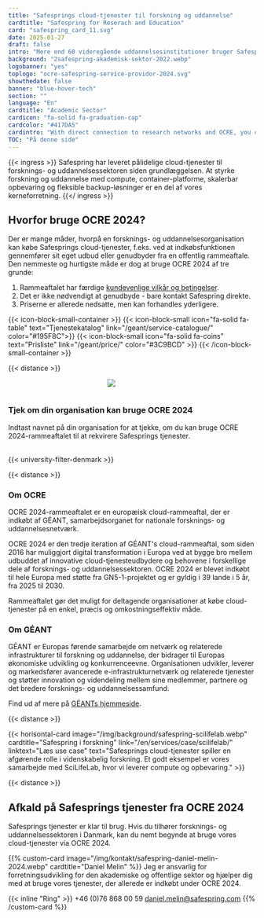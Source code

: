 ```yaml
---
title: "Safesprings cloud-tjenester til forskning og uddannelse"
cardtitle: "Safespring for Reserach and Education"
card: "safespring_card_11.svg"
date: 2025-01-27
draft: false
intro: "Mere end 60 videregående uddannelsesinstitutioner bruger Safespring gennem Sunet, Sikt, DeiC eller direkte via GÉANT OCRE-rammeaftalen."
background: "2safespring-akademisk-sektor-2022.webp"
logobanner: "yes"
toplogo: "ocre-safespring-service-providor-2024.svg"
showthedate: false
banner: "blue-hover-tech"
section: ""
language: "En"
cardtitle: "Academic Sector"
cardicon: "fa-solid fa-graduation-cap"
cardcolor: "#417DA5"
cardintro: "With direct connection to research networks and OCRE, you can get started quickly."
TOC: "På denne side"
---
```



{{< ingress >}}
Safespring har leveret pålidelige cloud-tjenester til forsknings- og uddannelsessektoren siden grundlæggelsen. At styrke forskning og uddannelse med compute, container-platforme, skalerbar opbevaring og fleksible backup-løsninger er en del af vores kerneforretning.
{{</ ingress >}}


## Hvorfor bruge OCRE 2024?

Der er mange måder, hvorpå en forsknings- og uddannelsesorganisation kan købe Safesprings cloud-tjenester, f.eks. ved at indkøbsfunktionen gennemfører sit eget udbud eller genudbyder fra en offentlig rammeaftale. Den nemmeste og hurtigste måde er dog at bruge OCRE 2024 af tre grunde:

1. Rammeaftalet har færdige [kundevenlige vilkår og betingelser](https://about.geant.org/wp-content/uploads/2025/01/Volume3-GEANT-Terms-and-Conditions-for-IT-Contracts-2025final-1.pdf).
2. Det er ikke nødvendigt at genudbyde - bare kontakt Safespring direkte.
3. Priserne er allerede nedsatte, men kan forhandles yderligere.

{{< icon-block-small-container >}}
    {{< icon-block-small icon="fa-solid fa-table" text="Tjenestekatalog" link="/geant/service-catalogue/" color="#195F8C">}}
    {{< icon-block-small icon="fa-solid fa-coins" text="Prisliste" link="/geant/price/" color="#3C9BCD" >}}
{{< /icon-block-small-container >}}

{{< distance >}}

<div class="safespring-horisontal-card-container bg-white shadow-1 safespring-horisontal-card-row">
    <div class="safespring-horisontal-card-col safespring-horisontal-card-image" style="background-image: url(/img/card/ocre-background-blue.svg); display: flex;justify-content: center; align-items: center;" alt="">
        <img src="/img/card/ocre-logo-white.svg" style="max-width: 80%; min-width: 20%; min-height: 30px;">
    </div>
<div class="safespring-horisontal-card-col safespring-horisontal-card-content">
    <h3>Tjek om din organisation kan bruge OCRE 2024</h3>
    <p>Indtast navnet på din organisation for at tjekke, om du kan bruge OCRE 2024-rammeaftalet til at rekvirere Safesprings tjenester.</p>
    <br>
    {{< university-filter-denmark >}}
    <br>
</div>
</div>


{{< distance >}}

### Om OCRE
OCRE 2024-rammeaftalet er en europæisk cloud-rammeaftal, der er indkøbt af GÉANT, samarbejdsorganet for nationale forsknings- og uddannelsesnetværk.

OCRE 2024 er den tredje iteration af GÉANT's cloud-rammeaftal, som siden 2016 har muliggjort digital transformation i Europa ved at bygge bro mellem udbuddet af innovative cloud-tjenesteudbydere og behovene i forskellige dele af forsknings- og uddannelsessektoren. OCRE 2024 er blevet indkøbt til hele Europa med støtte fra GN5-1-projektet og er gyldig i 39 lande i 5 år, fra 2025 til 2030.

Rammeaftalet gør det muligt for deltagende organisationer at købe cloud-tjenester på en enkel, præcis og omkostningseffektiv måde.

### Om GÉANT

GÉANT er Europas førende samarbejde om netværk og relaterede infrastrukturer til forskning og uddannelse, der bidrager til Europas økonomiske udvikling og konkurrenceevne. Organisationen udvikler, leverer og markedsfører avancerede e-infrastrukturnetværk og relaterede tjenester og støtter innovation og videndeling mellem sine medlemmer, partnere og det bredere forsknings- og uddannelsessamfund.

Find ud af mere på [GÉANTs hjemmeside](https://geant.org/).

{{< distance >}}

{{< horisontal-card image="/img/background/safespring-scilifelab.webp" cardtitle="Safespring i forskning" link="/en/services/case/scilifelab/" linktext="Læs use case" text="Safesprings cloud-tjenester spiller en afgørende rolle i videnskabelig forskning. Et godt eksempel er vores samarbejde med SciLifeLab, hvor vi leverer compute og opbevaring." >}}

{{< distance >}}

## Afkald på Safesprings tjenester fra OCRE 2024

Safesprings tjenester er klar til brug. Hvis du tilhører forsknings- og uddannelsessektoren i Danmark, kan du nemt begynde at bruge vores cloud-tjenester via OCRE 2024.

{{% custom-card image="/img/kontakt/safespring-daniel-melin-2024.webp" cardtitle="Daniel Melin" %}}
Jeg er ansvarlig for forretningsudvikling for den akademiske og offentlige sektor og hjælper dig med at bruge vores tjenester, der allerede er indkøbt under OCRE 2024.

{{< inline "Ring" >}} +46 (0)76 868 00 59 
[daniel.melin@safespring.com](mailto:daniel.melin@safespring.com)
{{% /custom-card %}}
